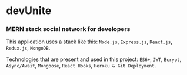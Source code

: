 # devUnite
### MERN stack social network for developers

This application uses a stack like this:
 `Node.js`, 
 `Express.js`, 
 `React.js`, 
 `Redux.js`,
 `MongoDB`.
 
Technologies that are present and used in this project: 
 `ES6+`, 
 `JWT`, 
 `Bcrypt`, 
 `Async/Await`,
 `Mongoose`,
 `React Hooks`,
 `Heroku & Git Deployment`.
